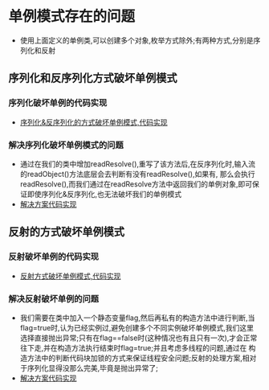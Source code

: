 # 单例模式存在的问题
  - 使用上面定义的单例类,可以创建多个对象,枚举方式除外;有两种方式,分别是序列化和反射

  ## 序列化和反序列化方式破坏单例模式
  
  ### 序列化破坏单例的代码实现
  - [序列化&反序列化的方式破坏单例模式,代码实现](/src/main/java/com/kul/singleton/destroy_singleton_serializable)

  ### 解决序列化破坏单例模式的问题
  - 通过在我们的类中增加readResolve(),重写了该方法后,在反序列化时,输入流的readObject()方法底层会去判断有没有readResolve(),如果有,
  那么会执行readResolve(),而我们通过在readResolve方法中返回我们的单例对象,即可保证即使序列化&反序列化,也无法破坏我们的单例模式
  - [解决方案代码实现](/src/main/java/com/kul/singleton/destroy_singleton_serializable/SingletonTest06.java)
  

  ## 反射的方式破坏单例模式
  
  ### 反射破坏单例的代码实现
  - [反射方式破坏单例模式,代码实现](/src/main/java/com/kul/singleton/destroy_singleton_reflex)

  ### 解决反射破坏单例的问题
  - 我们需要在类中加入一个静态变量flag,然后再私有的构造方法中进行判断,当flag=true时,认为已经实例过,避免创建多个不同实例破坏单例模式,我们这里
  选择直接抛出异常;只有在flag==false时(这种情况也有且只有一次),才会正常往下走,并在构造方法执行结束时flag=true;并且考虑多线程的问题,通过在
  构造方法中的判断代码块加锁的方式来保证线程安全问题;反射的处理方案,相对于序列化显得没那么完美,毕竟是抛出异常了;
  - [解决方案代码实现](/src/main/java/com/kul/singleton/destroy_singleton_reflex/SingletonTest06.java)